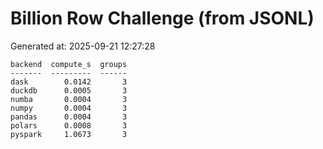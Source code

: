 # Billion Row Challenge (from JSONL)

Generated at: 2025-09-21 12:27:28

```text
backend  compute_s  groups
-------  ---------  ------
dask        0.0142       3
duckdb      0.0005       3
numba       0.0004       3
numpy       0.0004       3
pandas      0.0004       3
polars      0.0008       3
pyspark     1.0673       3
```
